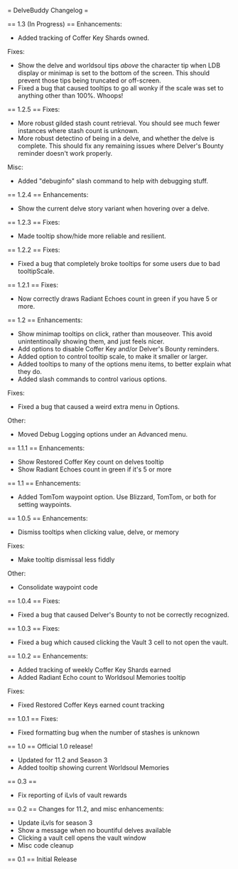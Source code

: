 = DelveBuddy Changelog =

== 1.3 (In Progress) ==
Enhancements:
* Added tracking of Coffer Key Shards owned.

Fixes:
* Show the delve and worldsoul tips _above_ the character tip when LDB display or minimap is set to the bottom of the screen. This should prevent those tips being truncated or off-screen.
* Fixed a bug that caused tooltips to go all wonky if the scale was set to anything other than 100%. Whoops!

== 1.2.5 ==
Fixes:
* More robust gilded stash count retrieval. You should see much fewer instances where stash count is unknown.
* More robust detectino of being in a delve, and whether the delve is complete. This should fix any remaining issues where Delver's Bounty reminder doesn't work properly.

Misc:
* Added "debuginfo" slash command to help with debugging stuff.

== 1.2.4 ==
Enhancements:
* Show the current delve story variant when hovering over a delve.

== 1.2.3 ==
Fixes:
* Made tooltip show/hide more reliable and resilient.

== 1.2.2 ==
Fixes:
* Fixed a bug that completely broke tooltips for some users due to bad tooltipScale.

== 1.2.1 ==
Fixes:
* Now correctly draws Radiant Echoes count in green if you have 5 or more.

== 1.2 ==
Enhancements:
* Show minimap tooltips on click, rather than mouseover. This avoid unintentinoally showing them, and just feels nicer.
* Add options to disable Coffer Key and/or Delver's Bounty reminders.
* Added option to control tooltip scale, to make it smaller or larger.
* Added tooltips to many of the options menu items, to better explain what they do.
* Added slash commands to control various options.

Fixes:
* Fixed a bug that caused a weird extra menu in Options.

Other:
* Moved Debug Logging options under an Advanced menu.

== 1.1.1 ==
Enhancements:
* Show Restored Coffer Key count on delves tooltip
* Show Radiant Echoes count in green if it's 5 or more

== 1.1 ==
Enhancements:
* Added TomTom waypoint option. Use Blizzard, TomTom, or both for setting waypoints.

== 1.0.5 ==
Enhancements:
* Dismiss tooltips when clicking value, delve, or memory

Fixes:
* Make tooltip dismissal less fiddly

Other:
* Consolidate waypoint code

== 1.0.4 ==
Fixes:
* Fixed a bug that caused Delver's Bounty to not be correctly recognized.

== 1.0.3 ==
Fixes:
* Fixed a bug which caused clicking the Vault 3 cell to not open the vault.


== 1.0.2 ==
Enhancements:
* Added tracking of weekly Coffer Key Shards earned
* Added Radiant Echo count to Worldsoul Memories tooltip

Fixes:
* Fixed Restored Coffer Keys earned count tracking

== 1.0.1 ==
Fixes:
* Fixed formatting bug when the number of stashes is unknown

== 1.0 ==
Official 1.0 release!

* Updated for 11.2 and Season 3
* Added tooltip showing current Worldsoul Memories

== 0.3 ==
* Fix reporting of iLvls of vault rewards


== 0.2 ==
Changes for 11.2, and misc enhancements:

* Update iLvls for season 3
* Show a message when no bountiful delves available
* Clicking a vault cell opens the vault window
* Misc code cleanup

== 0.1 ==
Initial Release